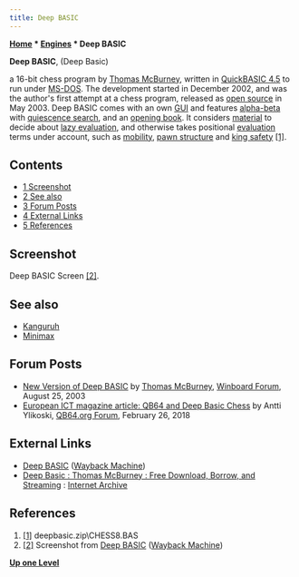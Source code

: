 ```yaml
---
title: Deep BASIC
---
```

**[Home](Home "Home") * [Engines](Engines "Engines") * Deep BASIC**

**Deep BASIC**, (Deep Basic)

a 16-bit chess program by [Thomas McBurney](Thomas_McBurney "Thomas McBurney"), written in [QuickBASIC 4.5](Basic#QuickBASIC "Basic") to run under [MS-DOS](MS-DOS "MS-DOS").
The development started in December 2002, and was the author's first attempt at a chess program, released as [open source](Category:Open_Source "Category:Open Source") in May 2003. Deep BASIC comes with an own [GUI](GUI "GUI") and features [alpha-beta](Alpha-Beta "Alpha-Beta") with [quiescence search](Quiescence_Search "Quiescence Search"),
and an [opening book](Opening_Book "Opening Book"). It considers [material](Material "Material") to decide about [lazy evaluation](Lazy_Evaluation "Lazy Evaluation"), and otherwise takes positional [evaluation](Evaluation "Evaluation") terms under account,
such as [mobility](Mobility "Mobility"), [pawn structure](Pawn_Structure "Pawn Structure") and [king safety](King_Safety "King Safety") <a id="cite-note-1" href="#cite-ref-1">[1]</a>.

## Contents

- [1 Screenshot](#screenshot)
- [2 See also](#see-also)
- [3 Forum Posts](#forum-posts)
- [4 External Links](#external-links)
- [5 References](#references)

## Screenshot

[](https://web.archive.org/web/20171221075513/http://home.pacific.net.au/~tommyinoz/db.html)
Deep BASIC Screen <a id="cite-note-2" href="#cite-ref-2">[2]</a>.

## See also

- [Kanguruh](Kanguruh "Kanguruh")
- [Minimax](</Minimax_(program)> "Minimax (program)")

## Forum Posts

- [New Version of Deep BASIC](http://www.open-aurec.com/wbforum/viewtopic.php?f=18&t=43887) by [Thomas McBurney](Thomas_McBurney "Thomas McBurney"), [Winboard Forum](Computer_Chess_Forums "Computer Chess Forums"), August 25, 2003
- [European ICT magazine article: QB64 and Deep Basic Chess](https://www.qb64.org/forum/index.php?topic=118.0) by Antti Ylikoski, [QB64.org Forum](https://www.qb64.org/forum/index.php), February 26, 2018

## External Links

- [Deep BASIC](https://web.archive.org/web/20171221075513/http://home.pacific.net.au/~tommyinoz/db.html) ([Wayback Machine](https://en.wikipedia.org/wiki/Wayback_Machine))
- [Deep Basic : Thomas McBurney : Free Download, Borrow, and Streaming](https://archive.org/details/DeepBasic) : [Internet Archive](https://en.wikipedia.org/wiki/Internet_Archive)

## References

1. <a id="cite-ref-1" href="#cite-note-1">[1]</a> deepbasic.zip\\CHESS8.BAS
1. <a id="cite-ref-2" href="#cite-note-2">[2]</a> Screenshot from [Deep BASIC](https://web.archive.org/web/20171221075513/http://home.pacific.net.au/~tommyinoz/db.html) ([Wayback Machine](https://en.wikipedia.org/wiki/Wayback_Machine))

**[Up one Level](Engines "Engines")**

